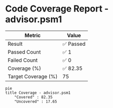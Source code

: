 # Code Coverage Report - advisor.psm1
| Metric          | Value       |
|-----------------|-------------|
| Result          | ✅ Passed |
| Passed Count    | ✅ 1 |
| Failed Count    | ✅ 0 |
| Coverage (%)    | ✅ 82.35 |
| Target Coverage (%) | 75 |

```mermaid
pie
title Coverage - advisor.psm1
    "Covered" : 82.35
    "Uncovered" : 17.65
